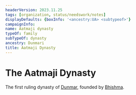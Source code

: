 ```yaml
---
headerVersion: 2023.11.25
tags: [organization, status/needswork/notes]
displayDefaults: {boxInfo: '<ancestry:UA> <subtypeof>'}
campaignInfo:
name: Aatmaji dynasty
typeOf: family
subTypeOf: dynasty
ancestry: Dunmari
title: Aatmaji Dynasty
---
```

# The Aatmaji Dynasty

The first ruling dynasty of [Dunmar](<../../gazetteer/greater-dunmar/realms/dunmar/dunmar.md>), founded by [Bhishma](<../../cosmology/gods/incorporeal-gods/dunmari-pantheon/bhishma.md>). 

